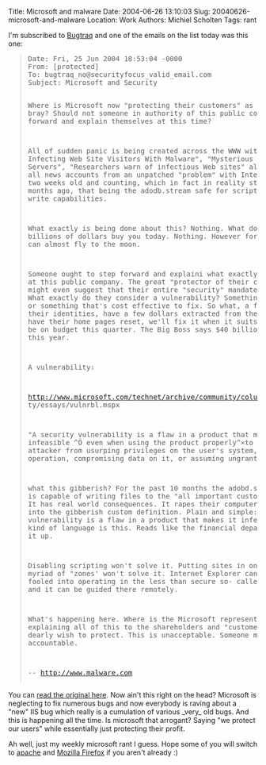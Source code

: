 Title: Microsoft and malware
Date: 2004-06-26 13:10:03
Slug: 20040626-microsoft-and-malware
Location: Work
Authors: Michiel Scholten
Tags: rant

<p>I'm subscribed to <a href="http://securityfocus.com/archive/1">Bugtraq</a> and one of the emails on the list today was this one:</p>
<blockquote><pre>
Date: Fri, 25 Jun 2004 18:53:04 -0000
From: [protected]
To: bugtraq_no@securityfocus_valid_email.com
Subject: Microsoft and Security


Where is Microsoft now "protecting their customers" as they love
to bray? Should not someone in authority of this public company
step forward and explain themselves at this time?

All of sudden panic is being created across the WWW with "IIS
Exploit Infecting Web Site Visitors With Malware", "Mysterious
Attack Hits Web Servers", "Researchers warn of infectious Web
sites" all stemming from all news accounts from an
unpatched "problem" with Internet Explorer now two weeks old and
counting, which in fact in reality stems from 10 months ago,
that being the adodb.stream safe for scripting control with
write capabilities.

What exactly is being done about this? Nothing. What does
multiple billions of dollars buy you today. Nothing. However for
$20 million you can almost fly to the moon.

Someone ought to step forward and explaini what exactly is
happening at this public company. The great "protector of their
customers". One might even suggest that their entire "security"
mandate be re-examined. What exactly do they consider a
vulnerability? Something that suits them or something that's
cost effective to fix. So what, a few people lose their
identities, have a few dollars extracted from their bank
accounts, have their home pages reset, we'll fix it when it
suits us as we have to be on budget this quarter. The  Big Boss
says $40 billion isn't enough this year.

A vulnerability:

http://www.microsoft.com/technet/archive/community/columns/securi
ty/essays/vulnrbl.mspx

"A security vulnerability is a flaw in a product that makes it
infeasible ^Ö even when using the product properly^×to prevent an
attacker from usurping privileges on the user's system,
regulating its operation, compromising data on it, or assuming
ungranted trust."

what this gibberish? For the past 10 months the adobd.stream
object is capable of writing files to the "all important
customer's" computer. It has real world consequences. It rapes
their computer. Does it fit into the gibberish custom
definition. Plain and simple: "A security vulnerability is a
flaw in a product that makes it infeasible". What kind of
language is this. Reads like the financial department conjured
it up.


Disabling scripting won't solve it. Putting sites in one of the
myriad of "zones' won't solve it. Internet Explorer can
trivially be fooled into operating in the less than secure so-
called "intranet zone" and it can be guided there remotely.

What's happening here. Where is the Microsoft representative
explaining all of this to the shareholders and "customers" they
so dearly wish to protect.  This is unacceptable.  Someone must
be held accountable.


--
http://www.malware.com
</pre></blockquote>
<p>You can <a href="http://securityfocus.com/archive/1/367133/2004-06-23/2004-06-29/0">read the original here</a>. Now ain't this right on the head? Microsoft is neglecting to fix numerous bugs and now everybody is raving about a "new" IIS bug which really is a cumulation of various _very_ old bugs. And this is happening all the time. Is microsoft that arrogant? Saying "we protect our users" while essentially just protecting their profit.</p>
<p>Ah well, just my weekly microsoft rant I guess. Hope some of you will switch to <a href="http://www.apache.org/">apache</a> and <a href="http://www.mozilla.org/products/firefox/">Mozilla Firefox</a> if you aren't already :)</p>